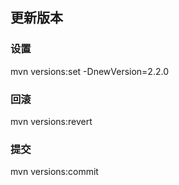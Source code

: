 ## 更新版本
### 设置
mvn versions:set -DnewVersion=2.2.0
### 回滚
mvn versions:revert
### 提交
mvn versions:commit